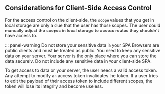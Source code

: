 ## Considerations for Client-Side Access Control

For the access control on the client-side, the `scope` values that you get in local storage are only a clue that the user has those scopes. The user could manually adjust the scopes in local storage to access routes they shouldn't have access to. 

::: panel-warning Do not store your sensitive data in your SPA
Browsers are public clients and must be treated as public. You need to keep any sensitive data on your server. Your server is the only place where you can store the data securely.  Do not include any sensitive data in your client-side SPA. 

To get access to data on your server, the user needs a valid access token. Any attempt to modify an access token invalidates the token. If a user tries to edit the payload of their access token to include different scopes, the token will lose its integrity and become useless.
